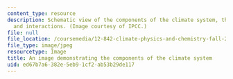 ```yaml
---
content_type: resource
description: Schematic view of the components of the climate system, their processes
  and interactions. (Image courtesy of IPCC.)
file: null
file_location: /coursemedia/12-842-climate-physics-and-chemistry-fall-2008/ed67b7a6382e5eb91cf2ab53b29de117_12-842f08.jpg
file_type: image/jpeg
resourcetype: Image
title: An image demonstrating the components of the climate system
uid: ed67b7a6-382e-5eb9-1cf2-ab53b29de117
---
```

